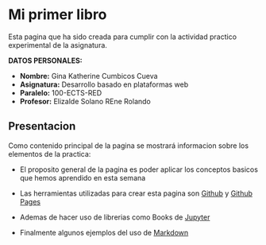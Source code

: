 # **Mi primer libro** 

Esta pagina que ha sido creada para cumplir con la actividad practico experimental de la asignatura. 

**DATOS PERSONALES:**
* **Nombre:** Gina Katherine Cumbicos Cueva 
* **Asignatura:** Desarrollo basado en plataformas web
* **Paralelo:** 100-ECTS-RED
* **Profesor:** Elizalde Solano REne Rolando

## Presentacion 
Como contenido principal de la pagina se mostrará informacion sobre los elementos de la practica:

* El proposito general de la pagina es poder aplicar los conceptos basicos que hemos aprendido en esta semana 

* Las herramientas utilizadas para crear esta pagina son [Github](plat1.md) y [Github Pages](plat2.md) 

* Ademas de hacer uso de librerias como Books de [Jupyter](jup.md)

* Finalmente algunos ejemplos del uso de [Markdown](intro.md)
